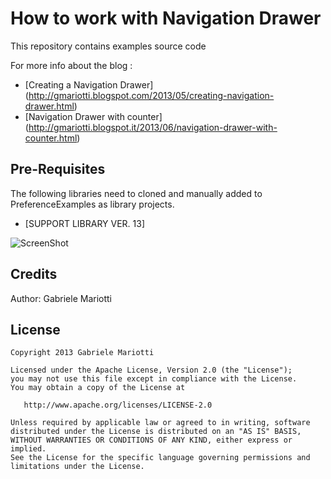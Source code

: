 # How to work with Navigation Drawer 

This repository contains examples source code

For more info about the blog : 
* [Creating a Navigation Drawer] (http://gmariotti.blogspot.com/2013/05/creating-navigation-drawer.html)
* [Navigation Drawer with counter] (http://gmariotti.blogspot.it/2013/06/navigation-drawer-with-counter.html)

## Pre-Requisites

The following libraries need to cloned and manually added to PreferenceExamples as library projects.

 * [SUPPORT LIBRARY VER. 13]
 
 
![ScreenShot](https://github.com/gabrielemariotti/androiddev/raw/master/NavigationDrawer/Counter.jpg)

Credits
-------

Author: Gabriele Mariotti

License
-------

    Copyright 2013 Gabriele Mariotti

    Licensed under the Apache License, Version 2.0 (the "License");
    you may not use this file except in compliance with the License.
    You may obtain a copy of the License at

       http://www.apache.org/licenses/LICENSE-2.0

    Unless required by applicable law or agreed to in writing, software
    distributed under the License is distributed on an "AS IS" BASIS,
    WITHOUT WARRANTIES OR CONDITIONS OF ANY KIND, either express or implied.
    See the License for the specific language governing permissions and
    limitations under the License.
    

